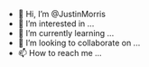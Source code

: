 - 👋 Hi, I’m @JustinMorris
- 👀 I’m interested in ...
- 🌱 I’m currently learning ...
- 💞️ I’m looking to collaborate on ...
- 📫 How to reach me ...

<!---
BenmeriemAbdelhak/BenmeriemAbdelhak is a ✨ special ✨ repository because its `README.md` (this file) appears on your GitHub profile.
You can click the Preview link to take a look at your changes.
--->
